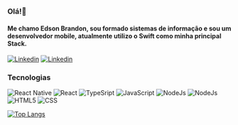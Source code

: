 ### Olá!👋
#### Me chamo Edson Brandon, sou formado sistemas de informação e sou um desenvolvedor mobile, atualmente utilizo o Swift como minha principal Stack.



[![Linkedin](https://img.shields.io/badge/LinkedIn-0077B5?style=for-the-badge&logo=linkedin&logoColor=white)](https://www.linkedin.com/in/edson-brandon/)
[![Linkedin](https://img.shields.io/badge/website-000000?style=for-the-badge&logo=About.me&logoColor=white)](https://edintwi.vercel.app/)

### Tecnologias    


![React Native](https://img.shields.io/badge/React_Native-20232A?style=for-the-badge&logo=react&logoColor=61DAFB)
![React](https://img.shields.io/badge/React-20232A?style=for-the-badge&logo=react&logoColor=61DAFB)
![TypeSript](https://img.shields.io/badge/TypeScript-007ACC?style=for-the-badge&logo=typescript&logoColor=white)
![JavaScript](https://img.shields.io/badge/JavaScript-F7DF1E?style=for-the-badge&logo=javascript&logoColor=black)
![NodeJs](https://img.shields.io/badge/Node.js-43853D?style=for-the-badge&logo=node.js&logoColor=white)
![NodeJs](https://img.shields.io/badge/MySQL-005C84?style=for-the-badge&logo=mysql&logoColor=white)
![HTML5](https://img.shields.io/badge/HTML5-E34F26?style=for-the-badge&logo=html5&logoColor=white)
![CSS](https://img.shields.io/badge/CSS-239120?&style=for-the-badge&logo=css3&logoColor=white)


[![Top Langs](https://github-readme-stats.vercel.app/api/top-langs/?username=edintwi&layout=donut&theme=dracula)](https://github.com/anuraghazra/github-readme-stats)
